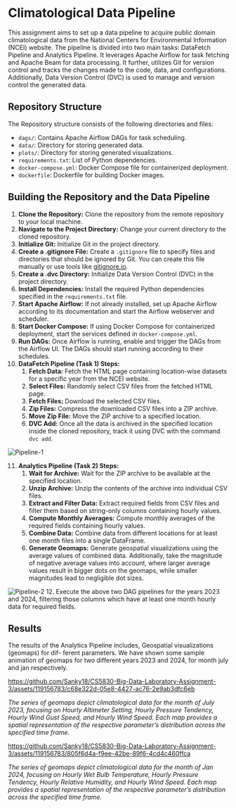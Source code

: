 # Climatological Data Pipeline

This assignment aims to set up a data pipeline to acquire public domain climatological data from the National Centers for Environmental Information (NCEI) website. The pipeline is divided into two main tasks: DataFetch Pipeline and Analytics Pipeline. It leverages Apache Airflow for task fetching and Apache Beam for data processing. It further, utilizes Git for version control and tracks the changes made to the code, data, and configurations. Additionally, Data Version Control (DVC) is used to manage and version control the generated data.

## Repository Structure

The Repository structure consists of the following directories and files:

- `dags/`: Contains Apache Airflow DAGs for task scheduling.
- `data/`: Directory for storing generated data.
- `plots/`: Directory for storing generated visualizations.
- `requirements.txt`: List of Python dependencies.
- `docker-compose.yml`: Docker Compose file for containerized deployment.
- `dockerfile`: Dockerfile for building Docker images.
## Building the Repository and the Data Pipeline

1. **Clone the Repository:** 
   Clone the repository from the remote repository to your local machine.
2. **Navigate to the Project Directory:** 
   Change your current directory to the cloned repository.
3. **Initialize Git:** 
   Initialize Git in the project directory.
4. **Create a .gitignore File:** 
   Create a `.gitignore` file to specify files and directories that should be ignored by Git. You can create this file manually or use tools like [gitignore.io](https://www.gitignore.io/).
5. **Create a .dvc Directory:** 
   Initialize Data Version Control (DVC) in the project directory.
6. **Install Dependencies:** 
   Install the required Python dependencies specified in the `requirements.txt` file.
7. **Start Apache Airflow:** 
   If not already installed, set up Apache Airflow according to its documentation and start the Airflow webserver and scheduler.
8. **Start Docker Compose:** 
   If using Docker Compose for containerized deployment, start the services defined in `docker-compose.yml`.
9. **Run DAGs:** 
   Once Airflow is running, enable and trigger the DAGs from the Airflow UI. The DAGs should start running according to their schedules.
10. **DataFetch Pipeline (Task 1) Steps:**
    1. **Fetch Data:** 
       Fetch the HTML page containing location-wise datasets for a specific year from the NCEI website.
    2. **Select Files:** 
       Randomly select CSV files from the fetched HTML page.
    3. **Fetch Files:** 
       Download the selected CSV files.
    4. **Zip Files:** 
       Compress the downloaded CSV files into a ZIP archive.
    5. **Move Zip File:** 
       Move the ZIP archive to a specified location.
    6. **DVC Add:** 
       Once all the data is archived in the specified location inside the cloned repository, track it using DVC with the command `dvc add`.
       
![Pipeline-1](https://github.com/Sanky18/CS5830-Big-Data-Laboratory-Assignment-3/assets/119156783/6b513d63-7029-4742-83c5-b0d1e9c20667)

11. **Analytics Pipeline (Task 2) Steps:**
    1. **Wait for Archive:** 
       Wait for the ZIP archive to be available at the specified location.
    2. **Unzip Archive:** 
       Unzip the contents of the archive into individual CSV files.
    3. **Extract and Filter Data:** 
        Extract required fields from CSV files and filter them based on string-only columns containing hourly values.
    4. **Compute Monthly Averages:** 
       Compute monthly averages of the required fields containing hourly values.
    5. **Combine Data:** 
        Combine data from different locations for at least one month files into a single DataFrame.
    6. **Generate Geomaps:** 
       Generate geospatial visualizations using the average values of combined data. Additionally, take the magnitude of negative average values into account, where larger average values result in bigger dots on the geomaps, while smaller magnitudes lead to negligible dot sizes.
       
![Pipeline-2](https://github.com/Sanky18/CS5830-Big-Data-Laboratory-Assignment-3/assets/119156783/a534a9e9-244c-4370-af90-6ebc3fade2af)
12. Execute the above two DAG pipelines for the years 2023 and 2024, filtering those columns which have at least one month hourly data for required fields.

## Results
The results of the Analytics Pipeline includes, Geospatial visualizations (geomaps) for dif-
ferent parameters. We have shown some sample animation of geomaps for two different years 2023 and
2024, for month july and jan respectively.

https://github.com/Sanky18/CS5830-Big-Data-Laboratory-Assignment-3/assets/119156783/c68e322d-05e8-4427-ac76-2e9ab3dfc6eb


*The series of geomaps depict climatological data for the month of July 2023, focusing on Hourly Altimeter Setting, Hourly Pressure Tendency, Hourly Wind Gust Speed, and
Hourly Wind Speed. Each map provides a spatial representation of the respective parameter’s
distribution across the specified time frame.*



https://github.com/Sanky18/CS5830-Big-Data-Laboratory-Assignment-3/assets/119156783/805f6d4a-f9ee-42be-89f6-4cd4c460ffca

*The series of geomaps depict climatological data for the month of Jan 2024, focusing on Hourly Wet Bulb Temperature, Hourly Pressure Tendency, Hourly Relative Humidity,
and Hourly Wind Speed. Each map provides a spatial representation of the respective parameter’s distribution across the specified time frame.*

